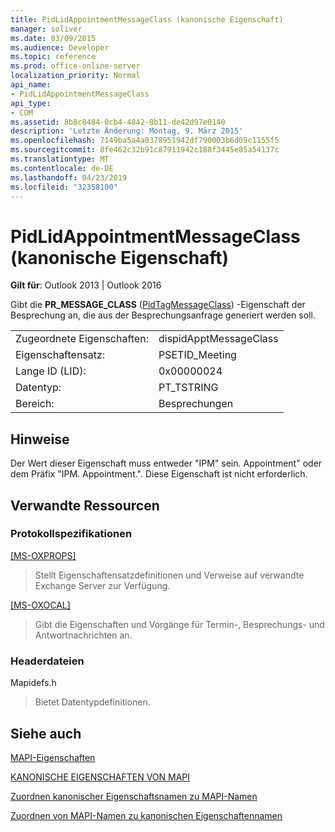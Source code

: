 ```yaml
---
title: PidLidAppointmentMessageClass (kanonische Eigenschaft)
manager: soliver
ms.date: 03/09/2015
ms.audience: Developer
ms.topic: reference
ms.prod: office-online-server
localization_priority: Normal
api_name:
- PidLidAppointmentMessageClass
api_type:
- COM
ms.assetid: 8b8c8484-0cb4-4842-8b11-de42d97e0140
description: 'Letzte Änderung: Montag, 9. März 2015'
ms.openlocfilehash: 7149ba5a4a0378951942df790003b6d09c1155f5
ms.sourcegitcommit: 8fe462c32b91c87911942c188f3445e85a54137c
ms.translationtype: MT
ms.contentlocale: de-DE
ms.lasthandoff: 04/23/2019
ms.locfileid: "32358100"
---
```

# <a name="pidlidappointmentmessageclass-canonical-property"></a>PidLidAppointmentMessageClass (kanonische Eigenschaft)

  
  
**Gilt für**: Outlook 2013 | Outlook 2016 
  
Gibt die **PR_MESSAGE_CLASS** ([PidTagMessageClass](pidtagmessageclass-canonical-property.md)) -Eigenschaft der Besprechung an, die aus der Besprechungsanfrage generiert werden soll.
  
|||
|:-----|:-----|
|Zugeordnete Eigenschaften:  <br/> |dispidApptMessageClass  <br/> |
|Eigenschaftensatz:  <br/> |PSETID_Meeting  <br/> |
|Lange ID (LID):  <br/> |0x00000024  <br/> |
|Datentyp:  <br/> |PT_TSTRING  <br/> |
|Bereich:  <br/> |Besprechungen  <br/> |
   
## <a name="remarks"></a>Hinweise

Der Wert dieser Eigenschaft muss entweder "IPM" sein. Appointment" oder dem Präfix "IPM. Appointment.". Diese Eigenschaft ist nicht erforderlich.
  
## <a name="related-resources"></a>Verwandte Ressourcen

### <a name="protocol-specifications"></a>Protokollspezifikationen

[[MS-OXPROPS]](https://msdn.microsoft.com/library/f6ab1613-aefe-447d-a49c-18217230b148%28Office.15%29.aspx)
  
> Stellt Eigenschaftensatzdefinitionen und Verweise auf verwandte Exchange Server zur Verfügung.
    
[[MS-OXOCAL]](https://msdn.microsoft.com/library/09861fde-c8e4-4028-9346-e7c214cfdba1%28Office.15%29.aspx)
  
> Gibt die Eigenschaften und Vorgänge für Termin-, Besprechungs- und Antwortnachrichten an.
    
### <a name="header-files"></a>Headerdateien

Mapidefs.h
  
> Bietet Datentypdefinitionen.
    
## <a name="see-also"></a>Siehe auch



[MAPI-Eigenschaften](mapi-properties.md)
  
[KANONISCHE EIGENSCHAFTEN VON MAPI](mapi-canonical-properties.md)
  
[Zuordnen kanonischer Eigenschaftsnamen zu MAPI-Namen](mapping-canonical-property-names-to-mapi-names.md)
  
[Zuordnen von MAPI-Namen zu kanonischen Eigenschaftennamen](mapping-mapi-names-to-canonical-property-names.md)

